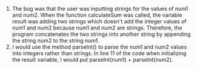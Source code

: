 1. The bug was that the user was inputting strings for the values of num1 and num2. When the function calculateSum was called, the variable result was adding two strings which doesn't add the integer values of num1 and num2 because num1 and num2 are strings. Therefore, the program concatenates the two strings into another string by appending the string num2 to the string num1.
2. I would use the method parseInt() to parse the num1 and num2 values into integers rather than strings. In line 11 of the code when initializing the result variable, I would put parseInt(num1) + parseInt(num2). 
